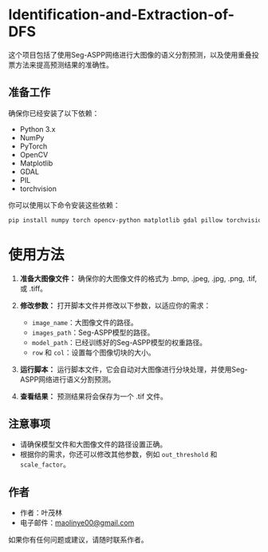 # Identification-and-Extraction-of-DFS

这个项目包括了使用Seg-ASPP网络进行大图像的语义分割预测，以及使用重叠投票方法来提高预测结果的准确性。

## 准备工作

确保你已经安装了以下依赖：

- Python 3.x
- NumPy
- PyTorch
- OpenCV
- Matplotlib
- GDAL
- PIL
- torchvision

你可以使用以下命令安装这些依赖：
```bash
pip install numpy torch opencv-python matplotlib gdal pillow torchvision
```

# 使用方法

1. **准备大图像文件：** 确保你的大图像文件的格式为 .bmp, .jpeg, .jpg, .png, .tif, 或 .tiff。

2. **修改参数：** 打开脚本文件并修改以下参数，以适应你的需求：
   - `image_name`：大图像文件的路径。
   - `images_path`：Seg-ASPP模型的路径。
   - `model_path`：已经训练好的Seg-ASPP模型的权重路径。
   - `row` 和 `col`：设置每个图像切块的大小。

3. **运行脚本：** 运行脚本文件，它会自动对大图像进行分块处理，并使用Seg-ASPP网络进行语义分割预测。

4. **查看结果：** 预测结果将会保存为一个 .tif 文件。

## 注意事项

- 请确保模型文件和大图像文件的路径设置正确。
- 根据你的需求，你还可以修改其他参数，例如 `out_threshold` 和 `scale_factor`。

## 作者

- 作者：叶茂林
- 电子邮件：maolinye00@gmail.com

如果你有任何问题或建议，请随时联系作者。
